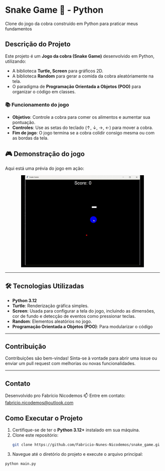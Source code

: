 # **Snake Game 🐍 - Python**
Clone do jogo da cobra construído em Python para praticar meus fundamentos 

## **Descrição do Projeto**
Este projeto é um **Jogo da cobra (Snake Game)** desenvolvido em Python, utilizando:
- A biblioteca **Turtle, Screen** para gráficos 2D.
- A biblioteca **Random** para gerar a comida da cobra aleatóriamente na tela.
- O paradigma de **Programação Orientada a Objetos (POO)** para organizar o código em classes.

### **📚 Funcionamento do jogo**
- **Objetivo**: Controle a cobra para comer os alimentos e aumentar sua pontuação.
- **Controles**: Use as setas do teclado (↑, ↓, →, ←) para mover a cobra.
- **Fim de jogo**: O jogo termina se a cobra colidir consigo mesma ou com as bordas da tela.

## **🎮 Demonstração do jogo**
Aqui está uma prévia do jogo em ação:

<div align="center">
  <img src="img/GIF_jogo_da_cobra.gif" alt="Snake Game GIF" width="400">
</div>

---

## **🛠️ Tecnologias Utilizadas**
- **Python 3.12**
- **Turtle**: Renderização gráfica simples.
- **Screen**: Usada para configurar a tela do jogo, incluindo as dimensões, cor de fundo e detecção de eventos como pressionar teclas.
- **Random**: Elementos aleatórios no jogo.
- **Programação Orientada a Objetos (POO)**: Para modularizar o código

---

## **Contribuição**
Contribuições são bem-vindas! Sinta-se à vontade para abrir uma issue ou enviar um pull request com melhorias ou novas funcionalidades.

---

## **Contato**
Desenvolvido pro Fabrício Nicodemos
📫 Entre em contato: fabricio.nicodemos@outlook.com

## **Como Executar o Projeto**
1. Certifique-se de ter o **Python 3.12+** instalado em sua máquina.
2. Clone este repositório:
   ```bash
   git clone https://github.com/Fabricio-Nunes-Nicodemos/snake_game.git
3. Navegue até o diretório do projeto e execute o arquivo principal:
  ```bash
  python main.py
